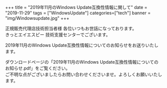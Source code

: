 +++
title = "2019年11月のWindows Update互換性情報に関して"
date = "2019-11-29"
tags = ["WindowsUpdate"]
categories=["tech"]
banner = "img/Windowsupdate.jpg"
+++

正規販売代理店技術担当者様 各位いつもお世話になっております。  
きっとエイエスピー 技術支援センターでございます。  
<!--more-->  
2019年11月のWindows Update互換性情報についてのお知らせをお送りいたします。  

ダウンロードページの「2019年11月のWindows Update互換性情報についてのお知らせ.pdf」をご覧ください。  
ご不明な点がございましたらお問い合わせくださいませ。よろしくお願いいたします。